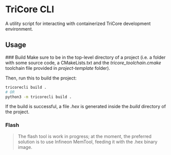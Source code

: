 # TriCore CLI
A utility script for interacting with containerized TriCore development environment.

## Usage

### Build
Make sure to be in the top-level directory of a project (i.e. a folder with some source code, a CMakeLists.txt and the _tricore\_toolchain.cmake_ toolchain file provided in _project-template_ folder).

Then, run this to build the project:
```bash
tricorecli build .
# OR
python3 -m tricorecli build .
```

If the build is successful, a file _.hex_ is generated inside the _build_ directory of the project.

### Flash
> The flash tool is work in progress; at the moment, the preferred solution is to use Infineon MemTool, feeding it with the .hex binary image.
